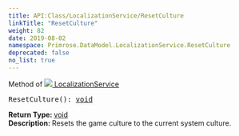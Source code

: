 ```yaml
---
title: API:Class/LocalizationService/ResetCulture
linkTitle: "ResetCulture"
weight: 82
date: 2019-08-02
namespace: Primrose.DataModel.LocalizationService.ResetCulture
deprecated: false
no_list: true
---
```

Method of <a href="/docs/api-reference/Class/LocalizationService"><img src="/icons/silk/default.png"/>&nbsp;LocalizationService</a>
<pre class="method-declaration">
ResetCulture(): <a class="type" href="/docs/api-reference/System/void">void</a></pre>
<b>Return Type: </b>
<a class="type" href="/docs/api-reference/System/void">void</a>
<br/>
<b>Description: </b>
Resets the game culture to the current system culture.

